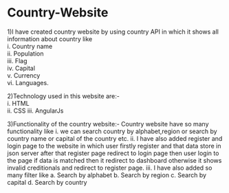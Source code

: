# Country-Website
1)I have created country website by using country API in which it shows all information about country like                                                            
  i. Country name                                                                                                                                                     
 ii. Population                                                                                                                                                       
iii. Flag                                                                                                                                                             
 iv. Capital                                                                                                                                                          
  v. Currency                                                                                                                                                         
 vi. Languages.                                                                                                                                                       

2)Technology used in this website are:-                                                                                                                              
  i. HTML                                                                                                                                                             
 ii. CSS
iii. AngularJs

3)Functionality of the country website:-
Country website have so many functionality like
 i. we can search country by alphabet,region or search by country name or capital of the country etc.
ii. I have also added register and login page to the website in which user firstly register and that data store in json server after that register page redirect to 
    login page then user login to the page if data is matched then it redirect to dashboard otherwise it shows invalid creditionals and redirect to register page.
iii. I have also added so many filter like
    a. Search by alphabet
    b. Search by region
    c. Search by capital
    d. Search by country
